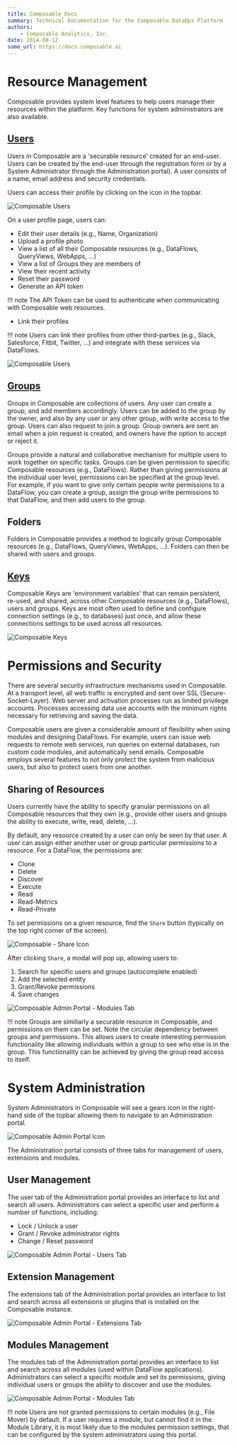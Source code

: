 ```yaml
---
title: Composable Docs
summary: Technical Documentation for the Composable DataOps Platform
authors:
    - Composable Analytics, Inc.
date: 2014-08-12
some_url: https://docs.composable.ai
---
```


# Resource Management

Composable provides system level features to help users manage their resources within the platform. Key functions for system administrators are also available.

## [Users](../Users-and-Groups/01.Overview.md)

Users in Composable are a 'securable resource' created for an end-user. Users can be created by the end-user through the registration form or by a System Administrator through the Administration portal). A user consists of a name, email address and security credentials.

Users can access their profile by clicking on the icon in the topbar.

![Composable Users](img/02.05.Profile-Icon.png)

On a user profile page, users can:

- Edit their user details (e.g., Name, Organization)
- Upload a profile photo
- View a list of all their Composable resources (e.g., DataFlows, QueryViews, WebApps, ...)
- View a list of Groups they are members of
- View their recent activity
- Reset their password
- Generate an API token

!!! note
    The API Token can be used to authenticate when communicating with Composable web resources.

- Link their profiles

!!! note
    Users can link their profiles from other third-parties (e.g., Slack, Salesforce, Fitbit, Twitter, ...) and integrate with these services via DataFlows.

![Composable Users](img/02.05.Users.png)

## [Groups](../Users-and-Groups/01.Overview.md)

Groups in Composable are collections of users. Any user can create a group, and add members accordingly. Users can be added to the group by the owner, and also by any user or any other group, with write access to the group. Users can also request to join a group. Group owners are sent an email when a join request is created, and owners have the option to accept or reject it.

Groups provide a natural and collaborative mechanism for multiple users to work together on specific tasks. Groups can be given permission to specific Composable resources (e.g., DataFlows). Rather than giving permissions at the individual user level, permissions can be specified at the group level. For example, if you want to give only certain people write permissions to a DataFlow, you can create a group, assign the group write permissions to that DataFlow, and then add users to the group. 

## Folders

Folders in Composable provides a method to logically group Composable resources (e.g., DataFlows, QueryViews, WebApps, ...). Folders can then be shared with users and groups.

## [Keys](../Keys/01.Overview.md)

Composable Keys are 'environment variables' that can remain persistent, re-used, and shared, across other Composable resources (e.g., DataFlows), users and groups. Keys are most often used to define and configure connection settings (e.g., to databases) just once, and allow these connections settings to be used across all resources.

![Composable Keys](img/02.05.Keys.png)

# Permissions and Security

There are several security infrastructure mechanisms used in Composable. At a transport level, all web traffic is encrypted and sent over SSL (Secure-Socket-Layer). Web server and activation processes run as limited privilege accounts. Processes accessing data use accounts with the minimum rights necessary for retrieving and saving the data.

Composable users are given a considerable amount of flexibility when using modules and designing DataFlows. For example, users can issue web requests to remote web services, run queries on external databases, run custom code modules, and automatically send emails. Composable employs several features to not only protect the system from malicious users, but also to protect users from one another.

## Sharing of Resources

Users currently have the ability to specify granular permissions on all Composable resources that they own (e.g., provide other users and groups the ability to execute, write, read, delete, ...).

By default, any resource created by a user can only be seen by that user. A user can assign either another user or group particular permissions to a resource. For a DataFlow, the permissions are:

- Clone
- Delete
- Discover
- Execute
- Read
- Read-Metrics
- Read-Private

To set permissions on a given resource, find the `Share` button (typically on the top right corner of the screen).

![Composable - Share Icon](img/02.05.Share-Icon.png)

After clicking `Share`, a modal will pop up, allowing users to:

1. Search for specific users and groups (autocomplete enabled)
2. Add the selected entity
3. Grant/Revoke permissions
4. Save changes

![Composable Admin Portal - Modules Tab](img/02.05.Share-Modal.png)

!!! note
    Groups are similiarly a securable resource in Composable, and permissions on them can be set. Note the circular dependency between groups and permissions. This allows users to create interesting permission functionality like allowing individuals within a group to see who else is in the group. This functionality can be achieved by giving the group read access to itself.

# System Administration

System Administrators in Composable will see a gears icon in the right-hand side of the topbar allowing them to navigate to an Administration portal.

![Composable Admin Portal Icon](img/02.05.Admin-Icon.png)

The Administration portal consists of three tabs for management of users, extensions and modules.

## User Management

The user tab of the Administration portal provides an interface to list and search all users. Administrators can select a specific user and perform a number of functions, including:

- Lock / Unlock a user
- Grant / Revoke administrator rights
- Change / Reset password

![Composable Admin Portal - Users Tab](img/02.05.Admin-Users.png)

## Extension Management

The extensions tab of the Administration portal provides an interface to list and search across all extensions or plugins that is installed on the Composable instance.

![Composable Admin Portal - Extensions Tab](img/02.05.Admin-Extensions.png)

## Modules Management

The modules tab of the Administration portal provides an interface to list and search across all modules (used within DataFlow applications). Administrators can select a specific module and set its permissions, giving individual users or groups the ability to discover and use the modules. 

![Composable Admin Portal - Modules Tab](img/02.05.Admin-Modules.png)

!!! note
    Users are not granted permissions to certain modules (e.g., File Mover) by default. If a user requires a module, but cannot find it in the Module Library, it is most likely due to the modules permission settings, that can be configured by the system administrators using this portal.
